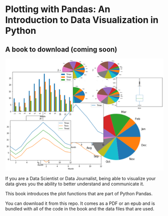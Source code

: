 # Plotting with Pandas: An Introduction to Data Visualization in Python 

## A book to download (coming soon)

![](images/plottingwithpandas.png)

If you are a Data Scientist or Data Journalist, being able to visualize your data gives you the ability to better understand and communicate it.

This book introduces the plot functions that are part of Python Pandas.

You can download it from this repo. It comes as a PDF or an epub and is bundled with all of the code in the book and the data files that are used.


